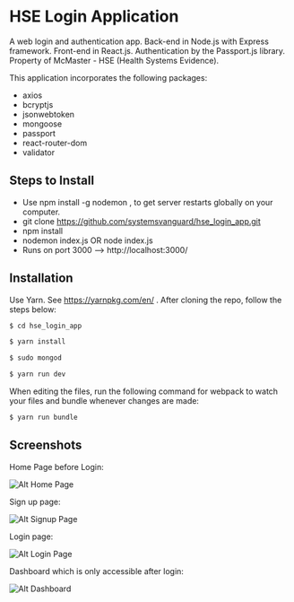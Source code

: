 # HSE Login Application

A web login and authentication app.  Back-end in Node.js with Express framework.  Front-end in React.js.  Authentication by the Passport.js library. Property of McMaster - HSE (Health Systems Evidence).

This application incorporates the following packages:

- axios
- bcryptjs
- jsonwebtoken
- mongoose
- passport
- react-router-dom
- validator 

## Steps to Install
- Use npm install -g nodemon , to get server restarts globally on your computer.
- git clone https://github.com/systemsvanguard/hse_login_app.git 
- npm install
- nodemon index.js OR node index.js 
- Runs on port 3000 --> http://localhost:3000/


## Installation

Use Yarn. See https://yarnpkg.com/en/ .   After cloning the repo, follow the steps below:
```sh
$ cd hse_login_app
```
```sh
$ yarn install
```
```sh
$ sudo mongod
```
```sh
$ yarn run dev
```

When editing the files, run the following command for webpack to watch your files and bundle whenever changes are made:
```sh
$ yarn run bundle
```

## Screenshots

Home Page before Login:

![Alt Home Page](http://ryanhunter.org/images/hse_home.png)

Sign up page:

![Alt Signup Page](http://ryanhunter.org/images/hse_signup.png)

Login page:

![Alt Login Page](http://ryanhunter.org/images/hse_login.png)

Dashboard which is only accessible after login:

![Alt Dashboard](http://ryanhunter.org/images/hse_dashboard.png)

